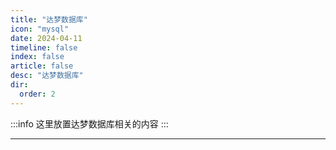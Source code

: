 ```yaml
---
title: "达梦数据库"
icon: "mysql"
date: 2024-04-11
timeline: false
index: false
article: false
desc: "达梦数据库"
dir:
  order: 2
---
```


:::info
这里放置达梦数据库相关的内容
:::

--- 
<Catalog />